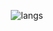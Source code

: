 <div align="center">

![langs](https://api.githubtrends.io/user/svg/19tylermalone94/langs?time_range=one_year&loc_metric=changed&theme=synthwaves)

</div>
